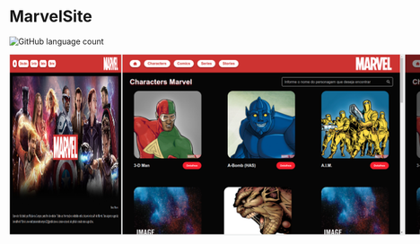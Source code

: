 # MarvelSite

![GitHub language count](https://img.shields.io/badge/Angular-DD0031?style=for-the-badge&logo=angular&logoColor=white)

<div style="display: flex;">
<img src="imagens-projeto/home.png" alt="Home do site" width="200">
<img src="imagens-projeto/characters.png" alt="Pagina dos personagens">
<img src="imagens-projeto/characters-details.png" alt="Modal de detalhe dos personangens">
</div>

